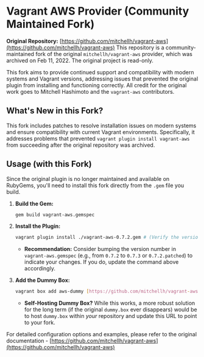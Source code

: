# Vagrant AWS Provider (Community Maintained Fork)

**Original Repository:** [https://github.com/mitchellh/vagrant-aws](https://github.com/mitchellh/vagrant-aws)
This repository is a community-maintained fork of the original `mitchellh/vagrant-aws` provider, which was archived on Feb 11, 2022. The original project is read-only.

This fork aims to provide continued support and compatibility with modern systems and Vagrant versions, addressing issues that prevented the original plugin from installing and functioning correctly. All credit for the original work goes to Mitchell Hashimoto and the `vagrant-aws` contributors.

## What's New in this Fork?

This fork includes patches to resolve installation issues on modern systems and ensure compatibility with current Vagrant environments. Specifically, it addresses problems that prevented `vagrant plugin install vagrant-aws` from succeeding after the original repository was archived.


## Usage (with this Fork)

Since the original plugin is no longer maintained and available on RubyGems, you'll need to install this fork directly from the `.gem` file you build.

1.  **Build the Gem:**
    ```bash
    gem build vagrant-aws.gemspec
    ```

2.  **Install the Plugin:**
    ```bash
    vagrant plugin install ./vagrant-aws-0.7.2.gem # (Verify the version number in vagrant-aws.gemspec)
    ```
    * **Recommendation:** Consider bumping the version number in `vagrant-aws.gemspec` (e.g., from `0.7.2` to `0.7.3` or `0.7.2.patched`) to indicate your changes. If you do, update the command above accordingly.

3.  **Add the Dummy Box:**
    ```bash
    vagrant box add aws-dummy [https://github.com/mitchellh/vagrant-aws/raw/master/dummy.box](https://github.com/mitchellh/vagrant-aws/raw/master/dummy.box)
    ```
    * **Self-Hosting Dummy Box?** While this works, a more robust solution for the long term (if the original `dummy.box` ever disappears) would be to host `dummy.box` within *your* repository and update this URL to point to your fork.

  
For detailed configuration options and examples, please refer to the original documentation - [https://github.com/mitchellh/vagrant-aws](https://github.com/mitchellh/vagrant-aws)
